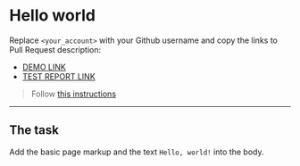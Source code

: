 # Hello world
Replace `<your_account>` with your Github username and copy the links to Pull Request description:
- [DEMO LINK](https://Githi54.github.io/layout_hello-world/)
- [TEST REPORT LINK](https://Githi54.github.io/layout_hello-world/report/html_report/)

> Follow [this instructions](https://mate-academy.github.io/layout_task-guideline/#how-to-solve-the-layout-tasks-on-github)
___

## The task
Add the basic page markup and the text `Hello, world!` into the body.
